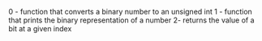 0 - function that converts a binary number to an unsigned int
1 - function that prints the binary representation of a number
2- returns the value of a bit at a given index
